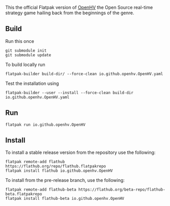 This the official Flatpak version of [OpenHV](https://openhv.github.io/) the Open Source real-time strategy game hailing back from the beginnings of the genre.

## Build

Run this once
```
git submodule init
git submodule update
```

To build locally run
```
flatpak-builder build-dir/ --force-clean io.github.openhv.OpenHV.yaml
```

Test the installation using
```
flatpak-builder --user --install --force-clean build-dir io.github.openhv.OpenHV.yaml
```

## Run

```
flatpak run io.github.openhv.OpenHV
```

## Install
To install a stable release version from the repository use the following:
```
flatpak remote-add flathub https://flathub.org/repo/flathub.flatpakrepo
flatpak install flathub io.github.openhv.OpenHV
```

To install from the pre-release branch, use the following:
```
flatpak remote-add flathub-beta https://flathub.org/beta-repo/flathub-beta.flatpakrepo
flatpak install flathub-beta io.github.openhv.OpenHV
```
